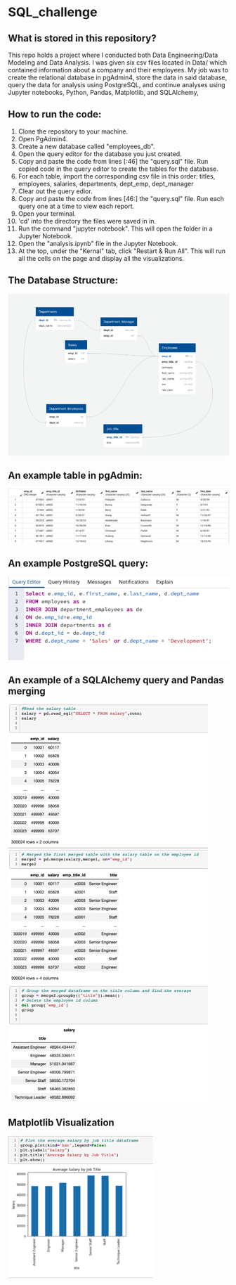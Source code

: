 # SQL_challenge

## What is stored in this repository? 
This repo holds a project where I conducted both Data Engineering/Data Modeling and Data Analysis. I was given six csv files located in Data/ which contained information about a company and their employees. My job was to create the relational database in pgAdmin4, store the data in said database, query the data for analysis using PostgreSQL, and continue analyses using Jupyter notebooks, Python, Pandas, Matplotlib, and SQLAlchemy, 


## How to run the code:
1. Clone the repository to your machine. 
2. Open PgAdmin4.
3. Create a new database called "employees_db".
4. Open the query editor for the database you just created.
5. Copy and paste the code from lines [:46] the "query.sql" file. Run copied code in the query editor to create the tables for the database.
6. For each table, import the corresponding csv file in this order: titles, employees, salaries, departments, dept_emp, dept_manager
7. Clear out the query edior.
8. Copy and paste the code from lines [46:] the "query.sql" file. Run each query one at a time to view each report.
9. Open your terminal.
10. 'cd' into the directory the files were saved in in.
11. Run the command "jupyter notebook". This will open the folder in a Jupyter Notebook.
12. Open the "analysis.ipynb" file in the Jupyter Notebook.
13. At the top, under the "Kernal" tab, click "Restart & Run All". This will run all the cells on the page and display all the visualizations.

## The Database Structure:
![Database Structure](schema.png "Database Structure")

## An example table in pgAdmin: 
![Employee Table](Assets/table.png "Employee Table")

## An example PostgreSQL query: 
![Query](Assets/query.png "Query")

## An example of a SQLAlchemy query and Pandas merging
![SQLAlchemy and Pandas](Assets/jnquery.png "SQLAlchemy and Pandas")

## Matplotlib Visualization
![plt Viz](Assets/jnviz.png "plt Viz")
